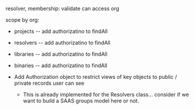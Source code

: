 resolver, membership:
  validate can access org

scope by org:
  - projects
     -- add authorizatino to findAll

  - resolvers
     -- add authorizatino to findAll

  - libraries
     -- add authorizatino to findAll

  - binaries
     -- add authorizatino to findAll

- Add Authorization object to restrict views of key objects to public
   / private records user can see
   - This is already implemented for the Resolvers class... consider if
     we want to build a SAAS groups model here or not.
 